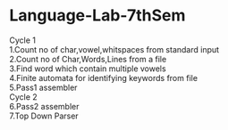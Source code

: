 # Language-Lab-7thSem 
  Cycle 1\
1.Count no of char,vowel,whitspaces from standard input\
2.Count no of Char,Words,Lines from a file\
3.Find word which contain multiple vowels\
4.Finite automata for identifying keywords from file\
5.Pass1 assembler\
  Cycle 2\
6.Pass2 assembler\
7.Top Down Parser

